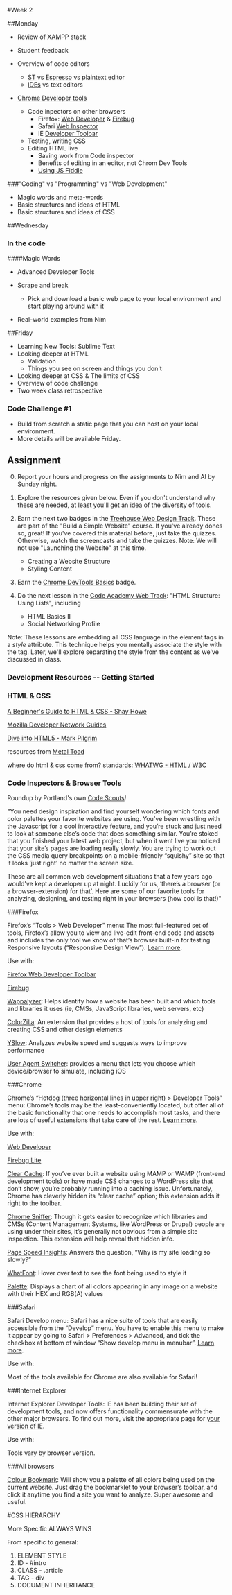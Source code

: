 #Week 2

##Monday

* Review of XAMPP stack
* Student feedback

* Overview of code editors
	* [ST](http://www.sublimetext.com/) vs [Espresso](http://macrabbit.com/espresso/) vs plaintext editor
	* [IDEs](xxxx) vs text editors

* [Chrome Developer tools](https://developers.google.com/chrome-developer-tools/) 
	* Code inpectors on other browsers
		- Firefox: [Web Developer](https://addons.mozilla.org/en-US/firefox/addon/web-developer/?utm_source=Code+Scouts&utm_campaign=281f029887-Newsletter_06_07_20136_8_2013&utm_medium=email&utm_term=0_6fe7c0a699-281f029887-62930889) & [Firebug](https://addons.mozilla.org/en-US/firefox/addon/firebug/)
		- Safari [Web Inspector](https://developer.apple.com/safari/tools/)
		- IE [Developer Toolbar](http://www.microsoft.com/en-us/download/details.aspx?id=18359)
	* Testing, writing CSS 
	* Editing HTML live
		* Saving work from Code inspector
		* Benefits of editing in an editor, not Chrom Dev Tools
		* [Using JS Fiddle](http://jsfiddle.net)
	
###"Coding" vs "Programming" vs "Web Development"
* Magic words and meta-words
* Basic structures and ideas of HTML 
* Basic structures and ideas of CSS 


##Wednesday

### In the code

####Magic Words
* Advanced Developer Tools
	
* Scrape and break
	* Pick and download a basic web page to your local environment and start playing around with it
	
* Real-world examples from Ním


##Friday

* Learning New Tools: Sublime Text
* Looking deeper at HTML 
	* Validation
	* Things you see on screen and things you don't
* Looking deeper at CSS & The limits of CSS
* Overview of code challenge
* Two week class retrospective



### Code Challenge #1
* Build from scratch a static page that you can host on your local environment. 
* More details will be available Friday.



## Assignment

 
0. Report your hours and progress on the assignments to Nìm and Al by Sunday night.
 
0. Explore the resources given below. Even if you don't understand why these are needed, at least you'll get an idea of the diversity of tools.
 
0. Earn the next two badges in the [Treehouse Web Design Track](http://teamtreehouse.com/tracks/web-design). These are part of the "Build a Simple Website" course. If you've already dones so, great! If you've covered this material before, just take the quizzes. Otherwise, watch the screencasts and take the quizzes. Note: We will not use "Launching the Website" at this time.
	* Creating a Website Structure
	* Styling Content
 
0. Earn the [Chrome DevTools Basics](http://teamtreehouse.com/library/website-optimization) badge.
 
0. Do the next lesson in the [Code Academy Web Track](http://www.codecademy.com/tracks/web): "HTML Structure: Using Lists", including
	* HTML Basics II
	* Social Networking Profile

Note: These lessons are embedding all CSS language in the element tags in a *style* attribute. This technique helps you mentally associate the style with the tag. Later, we'll explore separating the style from the content as we've discussed in class. 


### Development Resources -- Getting Started

### HTML & CSS
[A Beginner's Guide to HTML & CSS - Shay Howe](http://learn.shayhowe.com/html-css/)

[Mozilla Developer Network Guides](https://developer.mozilla.org/en-US/docs/Web)

[Dive into HTML5 - Mark Pilgrim](http://diveintohtml5.info/)

resources from [Metal Toad](http://www.metaltoad.com/html5-reference)

where do html & css come from? standards: [WHATWG - HTML](http://developers.whatwg.org/) / [W3C](http://www.w3.org/Style/CSS/learning)

### Code Inspectors & Browser Tools
Roundup by Portland's own [Code Scouts](http://codescouts.org/)!

"You need design inspiration and find yourself wondering which fonts and color palettes your favorite websites are using. You’ve been wrestling with the Javascript for a cool interactive feature, and you’re stuck and just need to look at someone else’s code that does something similar. You’re stoked that you finished your latest web project, but when it went live you noticed that your site’s pages are loading really slowly. You are trying to work out the CSS media query breakpoints on a mobile-friendly “squishy” site so that it looks ‘just right’ no matter the screen size.

These are all common web development situations that a few years ago would’ve kept a developer up at night. Luckily for us, ‘there’s a browser (or a browser-extension) for that’. Here are some of our favorite tools for analyzing, designing, and testing right in your browsers (how cool is that!)"

###Firefox

Firefox’s “Tools > Web Developer” menu: The most full-featured set of tools, Firefox’s allow you to view and live-edit front-end code and assets and includes the only tool we know of that’s browser built-in for testing Responsive layouts (“Responsive Design View”). [Learn more](https://developer.mozilla.org/en-US/docs/Tools?).

Use with:

[Firefox Web Developer Toolbar](https://addons.mozilla.org/en-US/firefox/addon/web-developer/)

[Firebug](https://addons.mozilla.org/en-us/firefox/addon/firebug/)

[Wappalyzer](https://addons.mozilla.org/en-US/firefox/addon/wappalyzer/): Helps identify how a website has been built and which tools and libraries it uses (ie, CMSs, JavaScript libraries, web servers, etc)

[ColorZilla](https://addons.mozilla.org/en-US/firefox/addon/colorzilla/): An extension that provides a host of tools for analyzing and creating CSS and other design elements

[YSlow](https://addons.mozilla.org/en-US/firefox/addon/yslow/): Analyzes website speed and suggests ways to improve performance

[User Agent Switcher](https://addons.mozilla.org/en-US/firefox/addon/user-agent-switcher/): provides a menu that lets you choose which device/browser to simulate, including iOS 

###Chrome

Chrome’s “Hotdog (three horizontal lines in upper right) > Developer Tools” menu: Chrome’s tools may be the least-conveniently located, but offer all of the basic functionality that one needs to accomplish most tasks, and there are lots of useful extensions that take care of the rest. [Learn more](https://developers.google.com/chrome-developer-tools/).

Use with:

[Web Developer](https://chrome.google.com/webstore/detail/web-developer/bfbameneiokkgbdmiekhjnmfkcnldhhm?utm_source=Code%20Scouts&utm_campaign=281f029887-Newsletter_06_07_20136_8_2013&utm_medium=email&utm_term=0_6fe7c0a699-281f029887-62930889) 

[Firebug Lite](https://chrome.google.com/webstore/detail/firebug-lite-for-google-c/bmagokdooijbeehmkpknfglimnifench?utm_source=Code%20Scouts&utm_campaign=281f029887-Newsletter_06_07_20136_8_2013&utm_medium=email&utm_term=0_6fe7c0a699-281f029887-62930889)

[Clear Cache](https://chrome.google.com/webstore/detail/clear-cache/cppjkneekbjaeellbfkmgnhonkkjfpdn?utm_source=Code%20Scouts&utm_campaign=281f029887-Newsletter_06_07_20136_8_2013&utm_medium=email&utm_term=0_6fe7c0a699-281f029887-62930889): If you’ve ever built a website using MAMP or WAMP (front-end development tools) or have made CSS changes to a WordPress site that don’t show, you’re probably running into a caching issue. Unfortunately, Chrome has cleverly hidden its “clear 
cache” option; this extension adds it right to the toolbar.

[Chrome Sniffer](https://chrome.google.com/webstore/detail/chrome-sniffer/homgcnaoacgigpkkljjjekpignblkeae?utm_source=Code%20Scouts&utm_campaign=281f029887-Newsletter_06_07_20136_8_2013&utm_medium=email&utm_term=0_6fe7c0a699-281f029887-62930889): Though it gets easier to recognize which libraries and CMSs (Content Management Systems, like WordPress or Drupal) people are using under their sites, it’s generally not obvious from a simple site inspection. This extension will help reveal that hidden info.

[Page Speed Insights](https://chrome.google.com/webstore/detail/pagespeed-insights-by-goo/gplegfbjlmmehdoakndmohflojccocli?utm_source=Code%20Scouts&utm_campaign=281f029887-Newsletter_06_07_20136_8_2013&utm_medium=email&utm_term=0_6fe7c0a699-281f029887-62930889): Answers the question, “Why is my site loading so slowly?”

[WhatFont](https://chrome.google.com/webstore/detail/whatfont/jabopobgcpjmedljpbcaablpmlmfcogm?hl=en&utm_source=Code%20Scouts&utm_campaign=281f029887-Newsletter_06_07_20136_8_2013&utm_medium=email&utm_term=0_6fe7c0a699-281f029887-62930889): Hover over text to see the font being used to style it 

[Palette](https://chrome.google.com/webstore/detail/palette-for-chrome/oolpphfmdmjbojolagcbgdemojhcnlod?utm_source=Code%20Scouts&utm_campaign=281f029887-Newsletter_06_07_20136_8_2013&utm_medium=email&utm_term=0_6fe7c0a699-281f029887-62930889): Displays a chart of all colors appearing in any image on a website with their HEX and RGB(A) values


###Safari

Safari Develop menu: Safari has a nice suite of tools that are easily accessible from the “Develop” menu. You have to enable this menu to make it appear by going to Safari > Preferences > Advanced, and tick the checkbox at bottom of window “Show develop menu in menubar”. [Learn more](https://developer.apple.com/library/safari/navigation/).

Use with:

Most of the tools available for Chrome are also available for Safari!


###Internet Explorer

Internet Explorer Developer Tools: IE has been building their set of development tools, and now offers functionality commensurate with the other major browsers. To find out more, visit the appropriate page for [your version of IE](http://msdn.microsoft.com/en-us/library/ie/aa740471).

Use with:

Tools vary by browser version.

###All browsers

[Colour Bookmark](http://wearepandr.com/labs/colour_bookmark): Will show you a palette of all colors being used on the current website. Just drag the bookmarklet to your browser’s toolbar, and click it anytime you find a site you want to analyze. Super awesome and useful. 




#CSS HIERARCHY

More Specific ALWAYS WINS

From specific to general:

1. ELEMENT STYLE
2. ID - #intro
3. CLASS - .article
4. TAG - div
5. DOCUMENT INHERITANCE  


